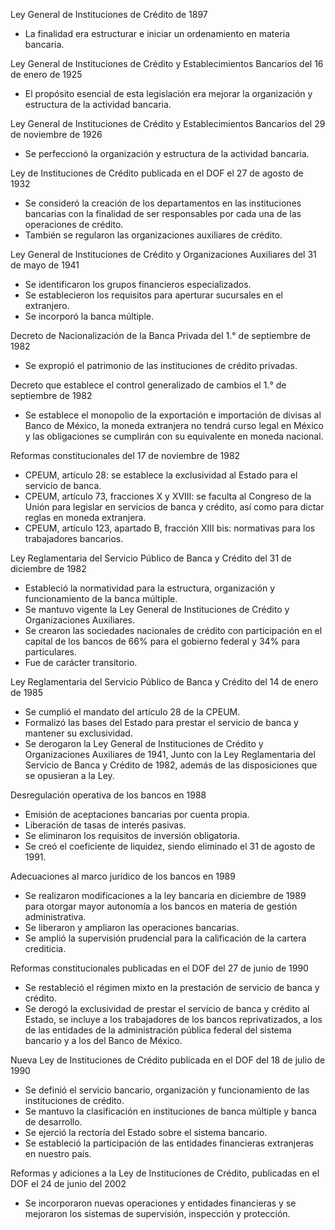 Ley General de Instituciones de Crédito de 1897
* La finalidad era estructurar e iniciar un ordenamiento en materia bancaria.

Ley General de Instituciones de Crédito y Establecimientos Bancarios del 16 de enero de 1925
* El propósito esencial de esta legislación era mejorar la organización y estructura de la actividad bancaria.

Ley General de Instituciones de Crédito y Establecimientos Bancarios del 29 de noviembre de 1926
* Se perfeccionó la organización y estructura de la actividad bancaria.

Ley de Instituciones de Crédito publicada en el DOF el 27 de agosto de 1932
* Se consideró la creación de los departamentos en las instituciones bancarias con la finalidad de ser responsables por cada una de las operaciones de crédito.
* También se regularon las organizaciones auxiliares de crédito.

Ley General de Instituciones de Crédito y Organizaciones Auxiliares del 31 de mayo de 1941
* Se identificaron los grupos financieros especializados.
* Se establecieron los requisitos para aperturar sucursales en el extranjero.
* Se incorporó la banca múltiple.




Decreto de Nacionalización de la Banca Privada del 1.° de septiembre de 1982
* Se expropió el patrimonio de las instituciones de crédito privadas.

Decreto que establece el control generalizado de cambios el 1.° de septiembre de 1982
* Se establece el monopolio de la exportación e importación de divisas al Banco de México, la moneda extranjera no tendrá curso legal en México y las obligaciones se cumplirán con su equivalente en moneda nacional.

Reformas constitucionales del 17 de noviembre de 1982
* CPEUM, artículo 28: se establece la exclusividad al Estado para el servicio de banca.
* CPEUM, artículo 73, fracciones X y XVIII: se faculta al Congreso de la Unión para legislar en servicios de banca y crédito, así como para dictar reglas en moneda extranjera.
* CPEUM, artículo 123, apartado B, fracción XIII bis: normativas para los trabajadores bancarios.

Ley Reglamentaria del Servicio Público de Banca y Crédito del 31 de diciembre de 1982
* Estableció la normatividad para la estructura, organización y funcionamiento de la banca múltiple.
* Se mantuvo vigente la Ley General de Instituciones de Crédito y Organizaciones Auxiliares.
* Se crearon las sociedades nacionales de crédito con participación en el capital de los bancos de 66% para el gobierno federal y 34% para particulares.
* Fue de carácter transitorio.

Ley Reglamentaria del Servicio Público de Banca y Crédito del 14 de enero de 1985
* Se cumplió el mandato del artículo 28 de la CPEUM.
* Formalizó las bases del Estado para prestar el servicio de banca y mantener su exclusividad.
* Se derogaron la Ley General de Instituciones de Crédito y Organizaciones Auxiliares de 1941, Junto con la Ley Reglamentaria del Servicio de Banca y Crédito de 1982, además de las disposiciones que se opusieran a la Ley.

Desregulación operativa de los bancos en 1988
* Emisión de aceptaciones bancarias por cuenta propia.
* Liberación de tasas de interés pasivas.
* Se eliminaron los requisitos de inversión obligatoria.
* Se creó el coeficiente de liquidez, siendo eliminado el 31 de agosto de 1991.

Adecuaciones al marco jurídico de los bancos en 1989
* Se realizaron modificaciones a la ley bancaria en diciembre de 1989 para otorgar mayor autonomía a los bancos en materia de gestión administrativa.
* Se liberaron y ampliaron las operaciones bancarias.
* Se amplió la supervisión prudencial para la calificación de la cartera crediticia.



Reformas constitucionales publicadas en el DOF del 27 de junio de 1990
* Se restableció el régimen mixto en la prestación de servicio de banca y crédito.
* Se derogó la exclusividad de prestar el servicio de banca y crédito al Estado, se incluye a los trabajadores de los bancos reprivatizados, a los de las entidades de la administración pública federal del sistema bancario y a los del Banco de México.

Nueva Ley de Instituciones de Crédito publicada en el DOF del 18 de julio de 1990
* Se definió el servicio bancario, organización y funcionamiento de las instituciones de crédito.
* Se mantuvo la clasificación en instituciones de banca múltiple y banca de desarrollo.
* Se ejerció la rectoría del Estado sobre el sistema bancario.
* Se estableció la participación de las entidades financieras extranjeras en nuestro país.

Reformas y adiciones a la Ley de Instituciones de Crédito, publicadas en el DOF el 24 de junio del 2002
* Se incorporaron nuevas operaciones y entidades financieras y se mejoraron los sistemas de supervisión, inspección y protección.